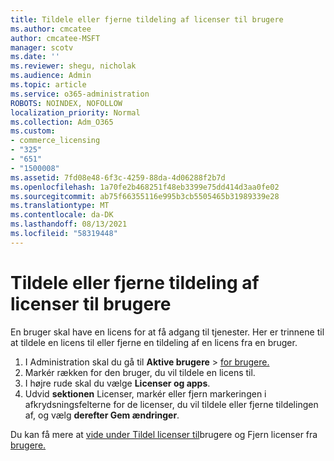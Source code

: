 ```yaml
---
title: Tildele eller fjerne tildeling af licenser til brugere
ms.author: cmcatee
author: cmcatee-MSFT
manager: scotv
ms.date: ''
ms.reviewer: shegu, nicholak
ms.audience: Admin
ms.topic: article
ms.service: o365-administration
ROBOTS: NOINDEX, NOFOLLOW
localization_priority: Normal
ms.collection: Adm_O365
ms.custom:
- commerce_licensing
- "325"
- "651"
- "1500008"
ms.assetid: 7fd08e48-6f3c-4259-88da-4d06288f2b7d
ms.openlocfilehash: 1a70fe2b468251f48eb3399e75dd414d3aa0fe02
ms.sourcegitcommit: ab75f66355116e995b3cb5505465b31989339e28
ms.translationtype: MT
ms.contentlocale: da-DK
ms.lasthandoff: 08/13/2021
ms.locfileid: "58319448"
---
```

# <a name="assign-or-unassign-licenses-to-users"></a>Tildele eller fjerne tildeling af licenser til brugere

En bruger skal have en licens for at få adgang til tjenester. Her er trinnene til at tildele en licens til eller fjerne en tildeling af en licens fra en bruger.
  
1. I Administration skal du gå til **Aktive brugere** \> [for brugere.](https://go.microsoft.com/fwlink/p/?linkid=834822)
2. Markér rækken for den bruger, du vil tildele en licens til.
3. I højre rude skal du vælge **Licenser og apps**.
4. Udvid **sektionen** Licenser, markér eller fjern markeringen i afkrydsningsfelterne for de licenser, du vil tildele eller fjerne tildelingen af, og vælg **derefter Gem ændringer**.

Du kan få mere at [vide under Tildel licenser til](https://docs.microsoft.com/microsoft-365/admin/manage/assign-licenses-to-users)brugere og Fjern licenser fra [brugere.](https://docs.microsoft.com/microsoft-365/admin/manage/remove-licenses-from-users)